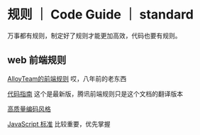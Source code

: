 # 规则 ｜ Code Guide ｜ standard

万事都有规则，制定好了规则才能更加高效，代码也要有规则。

## web 前端规则

[AlloyTeam的前端规则](http://alloyteam.github.io/CodeGuide/#css-declaration-order) 哎，八年前的老东西

[代码指南](https://codeguide.co/) 这个是最新版，腾讯前端规则只是这个文档的翻译版本

[高质量编码风格](https://github.com/Kristories/awesome-guidelines)

[JavaScript 标准](https://github.com/standard/standard) 比较重要，优先掌握
